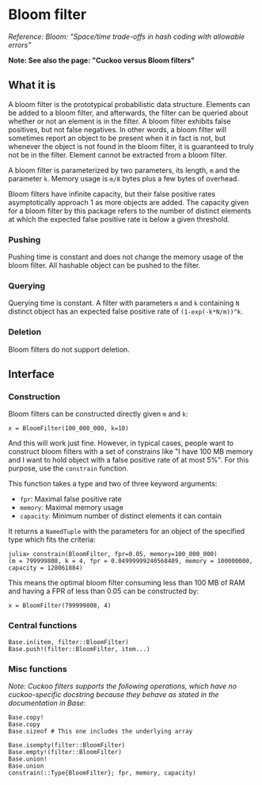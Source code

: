 # Bloom filter
_Reference: Bloom: "Space/time trade-offs in hash coding with allowable errors"_

__Note: See also the page: "Cuckoo versus Bloom filters"__

## What it is

A bloom filter is the prototypical probabilistic data structure. Elements can be added to a bloom filter, and afterwards, the filter can be queried about whether or not an element is in the filter. A bloom filter exhibits false positives, but not false negatives. In other words, a bloom filter will sometimes report an object to be present when it in fact is not, but whenever the object is not found in the bloom filter, it is guaranteed to truly not be in the filter. Element cannot be extracted from a bloom filter.

A bloom filter is parameterized by two parameters, its length, `m` and the parameter `k`. Memory usage is `m/8` bytes plus a few bytes of overhead.

Bloom filters have infinite capacity, but their false positive rates asymptotically approach 1 as more objects are added. The capacity given for a bloom filter by this package refers to the number of distinct elements at which the expected false positive rate is below a given threshold.

### Pushing

Pushing time is constant and does not change the memory usage of the bloom filter. All hashable object can be pushed to the filter.

### Querying

Querying time is constant. A filter with parameters `m` and `k` containing `N` distinct object has an expected false positive rate of `(1-exp(-k*N/m))^k`.

### Deletion

Bloom filters do not support deletion.

## Interface

### Construction

Bloom filters can be constructed directly given `m` and `k`:

`x = BloomFilter(100_000_000, k=10)`

And this will work just fine. However, in typical cases, people want to construct bloom filters with a set of constrains like "I have 100 MB memory and I want to hold object with a false positive rate of at most 5%". For this purpose, use the `constrain` function.

This function takes a type and two of three keyword arguments:
- `fpr`: Maximal false positive rate
- `memory`: Maximal memory usage
- `capacity`: Minimum number of distinct elements it can contain

It returns a `NamedTuple` with the parameters for an object of the specified type which fits the criteria:

```
julia> constrain(BloomFilter, fpr=0.05, memory=100_000_000)
(m = 799999808, k = 4, fpr = 0.04999999240568489, memory = 100000000, capacity = 128061884)
```

This means the optimal bloom filter consuming less than 100 MB of RAM and having a FPR of less than 0.05 can be constructed by:

`x = BloomFilter(799999808, 4)`

### Central functions

```@docs
Base.in(item, filter::BloomFilter)
Base.push!(filter::BloomFilter, item...)
```

### Misc functions

*Note: Cuckoo filters supports the following operations, which have no cuckoo-specific docstring because they behave as stated in the documentation in Base:*
```
Base.copy!
Base.copy
Base.sizeof # This one includes the underlying array
```

```@docs
Base.isempty(filter::BloomFilter)
Base.empty!(filter::BloomFilter)
Base.union!
Base.union
constrain(::Type{BloomFilter}; fpr, memory, capacity)
```
